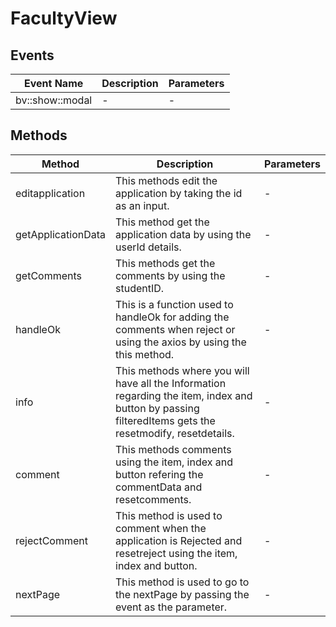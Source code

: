 # FacultyView

## Events

<!-- @vuese:FacultyView:events:start -->
|Event Name|Description|Parameters|
|---|---|---|
|bv::show::modal|-|-|

<!-- @vuese:FacultyView:events:end -->


## Methods

<!-- @vuese:FacultyView:methods:start -->
|Method|Description|Parameters|
|---|---|---|
|editapplication|This methods edit the application by taking the id as an input.|-|
|getApplicationData|This method get the application data by using the userId details.|-|
|getComments|This methods get the comments by using the studentID.|-|
|handleOk|This is a function used to handleOk for adding the comments when reject or using the axios by using the this method.|-|
|info|This methods where you will have all the Information regarding the item, index and button by passing filteredItems gets the resetmodify, resetdetails.|-|
|comment|This methods comments using the item, index and button refering the commentData and resetcomments.|-|
|rejectComment|This method is used to comment when the application is Rejected and resetreject using the item, index and button.|-|
|nextPage|This method is used to go to the nextPage by passing the event as the parameter.|-|

<!-- @vuese:FacultyView:methods:end -->


